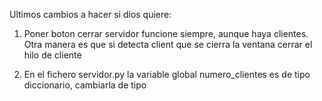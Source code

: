 Ultimos cambios a hacer si dios quiere:

1. Poner boton cerrar servidor funcione siempre, aunque haya clientes. Otra manera es que si detecta client que se cierra la ventana cerrar el hilo de cliente

2. En el fichero servidor.py la variable global numero_clientes es de tipo diccionario, cambiarla de tipo

